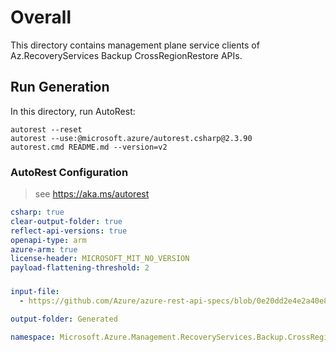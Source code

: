 # Overall
This directory contains management plane service clients of Az.RecoveryServices Backup CrossRegionRestore APIs.

## Run Generation
In this directory, run AutoRest:
```
autorest --reset
autorest --use:@microsoft.azure/autorest.csharp@2.3.90
autorest.cmd README.md --version=v2
```

### AutoRest Configuration
> see https://aka.ms/autorest
``` yaml
csharp: true
clear-output-folder: true
reflect-api-versions: true
openapi-type: arm
azure-arm: true
license-header: MICROSOFT_MIT_NO_VERSION
payload-flattening-threshold: 2
```


###
``` yaml
input-file:
  - https://github.com/Azure/azure-rest-api-specs/blob/0e20dd2e4e2a40e83840c30cce2efc4847fd9cb9/specification/recoveryservicesbackup/resource-manager/Microsoft.RecoveryServices/stable/2021-11-15/bms.json

output-folder: Generated

namespace: Microsoft.Azure.Management.RecoveryServices.Backup.CrossRegionRestore
```